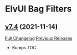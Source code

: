 # ElvUI Bag Filters

## [v7.4](https://github.com/warmexx/elvui-bag-filters/tree/v7.4) (2021-11-14)
[Full Changelog](https://github.com/warmexx/elvui-bag-filters/commits/v7.4) [Previous Releases](https://github.com/warmexx/elvui-bag-filters/releases)

- Bumps TOC  
